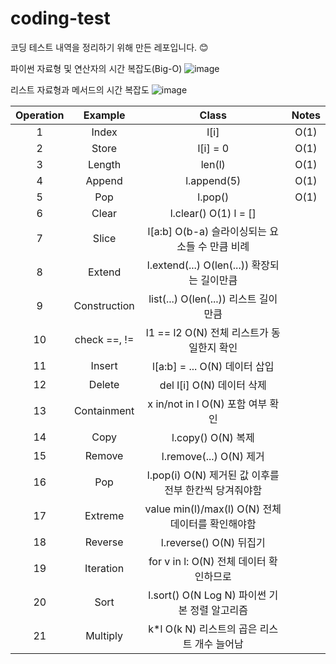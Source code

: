 ﻿# coding-test

코딩 테스트 내역을 정리하기 위해 만든 레포입니다. 😊

파이썬 자료형 및 연산자의 시간 복잡도(Big-O)
![image](https://user-images.githubusercontent.com/71251120/184471609-aeb62965-7157-4d13-bdc2-284517285920.png)

리스트 자료형과 메서드의 시간 복잡도
![image](https://user-images.githubusercontent.com/71251120/184471621-65f4ea6d-06ab-4bb8-8611-709def8024bb.png)

|Operation|Example|Class|Notes|
|:---:|:---:|:---:|:---:|
|1|Index|l[i]|O(1)|인덱스로 값 찾기|
|2|Store|l[i] = 0|O(1)|인덱스로 데이터 저장|
|3|Length|len(l)|O(1)|리스트 길이|
|4|Append|l.append(5)|O(1)|리스드 뒤에 데이터 저장|
|5|Pop|l.pop()	|O(1)|	가장 뒤의 데이터 pop|
|6|Clear|l.clear()	O(1)	l = []|
|7|Slice|l[a:b]	O(b-a)	슬라이싱되는 요소들 수 만큼 비례|
|8|Extend|l.extend(...)	O(len(...))	확장되는 길이만큼|
|9|Construction|list(...)	O(len(...))	리스트 길이만큼|
|10|check ==, !=|l1 == l2	O(N)	전체 리스트가 동일한지 확인|
|11|Insert|l[a:b] = ...	O(N)	데이터 삽입|
|12|Delete|del l[i]	O(N)	데이터 삭제|
|13|Containment|x in/not in l	O(N)	포함 여부 확인|
|14|Copy|l.copy()	O(N)	복제|
|15|Remove|l.remove(...)	O(N)	제거|
|16|Pop|l.pop(i)	O(N)	제거된 값 이후를 전부 한칸씩 당겨줘야함|
|17|Extreme|value	min(l)/max(l)	O(N)	전체 데이터를 확인해야함|
|18|Reverse|l.reverse()	O(N)	뒤집기|
|19|Iteration|for v in l:	O(N)	전체 데이터 확인하므로|
|20|Sort|l.sort()	O(N Log N)	파이썬 기본 정렬 알고리즘|
|21|Multiply|k*l	O(k N)	리스트의 곱은 리스트 개수 늘어남|
